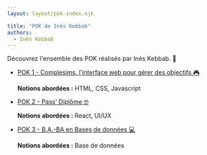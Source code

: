 ```yaml
---
layout: layout/pok-index.njk

title: "POK de Inès Kebbab"
authors:
  - Inès Kebbab
---
```


Découvrez l'ensemble des POK réalisés par Inès Kebbab. 🐣

- [POK 1 - Complesims, l'interface web pour gérer des objectifs 🎮](./temps-1)
  
  **Notions abordées :** HTML, CSS, Javascript 

- [POK 2 - Pass' Diplôme 🤓](./temps-2)
    
  **Notions abordées :** React, UI/UX

- [POK 3 - B.A.-BA en Bases de données 💻](./temps-3)
  
  **Notions abordées :** Base de données